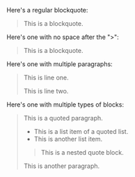 Here's a regular blockquote:

> This is a blockquote.

Here's one with no space after the ">":

>This is a blockquote.

Here's one with multiple paragraphs:

> This is line one.
>
> This is line two.

Here's one with multiple types of blocks:

> This is a quoted paragraph.
> 
> - This is a list item of a quoted list.
> - This is another list item.
>
> > This is a nested quote block.
> 
> This is another paragraph.